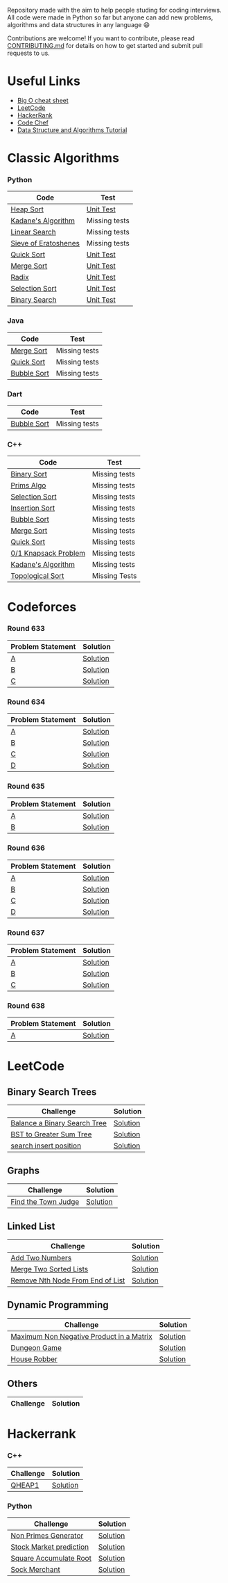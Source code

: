 Repository made with the aim to help people studing for coding interviews. All code were made in Python so far but anyone can add new problems, algorithms and data structures in any language :smile:

Contributions are welcome! If you want to contribute, please read [CONTRIBUTING.md](https://github.com/larissalages/code_problems/blob/master/CONTRIBUTING.md) for details on how to get started and submit pull requests to us.

# Useful Links
- [Big O cheat sheet](https://www.bigocheatsheet.com/)
- [LeetCode](https://leetcode.com/)
- [HackerRank](https://www.hackerrank.com/dashboard)
- [Code Chef](https://www.codechef.com/)
- [Data Structure and Algorithms Tutorial](https://www.tutorialspoint.com/data_structures_algorithms/index.htm)


# Classic Algorithms
### Python
Code | Test
------------ | -------------
[Heap Sort](https://github.com/larissalages/code_problems/blob/master/classical_algorithms/python/heapsort.py) | [Unit Test](https://github.com/larissalages/code_problems/blob/master/classical_algorithms/python/tests/test_heap_sort.py)
[Kadane's Algorithm](https://github.com/larissalages/code_problems/blob/master/classical_algorithms/python/kadanes_algorithm.py) | Missing tests
[Linear Search](https://github.com/larissalages/code_problems/blob/master/classical_algorithms/python/LinearSearch.py) | Missing tests
[Sieve of Eratoshenes](https://github.com/larissalages/code_problems/blob/master/classical_algorithms/python/Sieve%20of%20Eratosthenes.py) | Missing tests
[Quick Sort](https://github.com/larissalages/code_problems/blob/master/classical_algorithms/python/quicksort.py) | [Unit Test](https://github.com/larissalages/code_problems/blob/master/classical_algorithms/python/tests/test_quick_sort.py)
[Merge Sort](https://github.com/larissalages/code_problems/blob/master/classical_algorithms/python/mergesort.py) | [Unit Test](https://github.com/larissalages/code_problems/blob/master/classical_algorithms/python/tests/test_merge_sort.py)
[Radix](https://github.com/larissalages/code_problems/blob/master/classical_algorithms/python/radix.py) | [Unit Test](https://github.com/larissalages/code_problems/blob/f0353fac71e3b773dbfb12080c01b02baa35ac72/classical_algorithms/python/tests/test_radix.py)
[Selection Sort](https://github.com/larissalages/code_problems/blob/master/classical_algorithms/python/SelectionSort.py) | [Unit Test](https://github.com/larissalages/code_problems/blob/master/classical_algorithms/python/tests/test_selection_sort.py)
[Binary Search](https://github.com/larissalages/code_problems/blob/master/classical_algorithms/python/BinarySearch.py) | [Unit Test](https://github.com/larissalages/code_problems/blob/master/classical_algorithms/python/tests/test_binary_search.py)

### Java
Code | Test
------------ | -------------
[Merge Sort](https://github.com/larissalages/code_problems/blob/master/classical_algorithms/java/MergeSort.java) | Missing tests
[Quick Sort](https://github.com/larissalages/code_problems/blob/master/classical_algorithms/java/QuickSort.java) | Missing tests
[Bubble Sort](https://github.com/larissalages/code_problems/blob/master/classical_algorithms/java/BubbleSort.java) | Missing tests

### Dart
Code | Test
------------ | -------------
[Bubble Sort](https://github.com/larissalages/code_problems/blob/master/classical_algorithms/dart/BubbleSort.dart) | Missing tests

### C++
Code | Test
------------ | -------------
[Binary Sort](https://github.com/larissalages/code_problems/blob/master/classical_algorithms/c%2B%2B/binary_tree.cpp) | Missing tests
[Prims Algo](https://github.com/larissalages/code_problems/blob/master/classical_algorithms/c%2B%2B/prims_algo.cpp) | Missing tests
[Selection Sort](https://github.com/kartikeysingh6/code_problems/blob/master/classical_algorithms/c%2B%2B/selectionsort.cpp) | Missing tests
[Insertion Sort](https://github.com/kartikeysingh6/code_problems/blob/master/classical_algorithms/c++/insertionsort.cpp) | Missing tests
[Bubble Sort](https://github.com/kartikeysingh6/code_problems/blob/master/classical_algorithms/c++/bubblesort.cpp) | Missing tests
[Merge Sort](https://github.com/larissalages/code_problems/blob/master/classical_algorithms/c%2B%2B/mergesort.cpp) | Missing tests
[Quick Sort](https://github.com/kartikeysingh6/code_problems/blob/master/classical_algorithms/c++/quicksort.cpp) | Missing tests
[0/1 Knapsack Problem](https://github.com/ErR0rpj/code_problems/blob/master/classical_algorithms/c%2B%2B/01_knapsack_problem.cpp) | Missing tests
[Kadane's Algorithm](https://github.com/ErR0rpj/code_problems/blob/master/classical_algorithms/c%2B%2B/Kadane_Algorithm.cpp) | Missing tests
[Topological Sort](https://github.com/ErR0rpj/code_problems/blob/master/classical_algorithms/c%2B%2B/Topological_sort.cpp) | Missing Tests

# Codeforces

### Round 633
Problem Statement | Solution
------------ | -------------
[A](https://codeforces.com/contest/1339/problem/A) | [Solution](https://github.com/larissalages/code_problems/blob/master/Codeforces_Contests/2_Round_633_Div_2/A.cpp)
[B](https://codeforces.com/contest/1339/problem/B) | [Solution](https://github.com/larissalages/code_problems/blob/master/Codeforces_Contests/2_Round_633_Div_2/B.cpp)
[C](https://codeforces.com/contest/1339/problem/C) | [Solution](https://github.com/larissalages/code_problems/blob/master/Codeforces_Contests/2_Round_633_Div_2/C.cpp)
### Round 634
Problem Statement | Solution
------------ | -------------
[A](https://codeforces.com/contest/1335/problem/A) | [Solution](https://github.com/larissalages/code_problems/blob/master/Codeforces_Contests/1_Round_634_Div_3/A.cpp)
[B](https://codeforces.com/contest/1335/problem/B) | [Solution](https://github.com/larissalages/code_problems/blob/master/Codeforces_Contests/1_Round_634_Div_3/B.cpp)
[C](https://codeforces.com/contest/1335/problem/C) | [Solution](https://github.com/larissalages/code_problems/blob/master/Codeforces_Contests/1_Round_634_Div_3/C.cpp)
[D](https://codeforces.com/contest/1335/problem/D) | [Solution](https://github.com/larissalages/code_problems/blob/master/Codeforces_Contests/1_Round_634_Div_3/D.cpp)
### Round 635
Problem Statement | Solution
------------ | -------------
[A](https://codeforces.com/contest/1337/problem/A) | [Solution](https://github.com/larissalages/code_problems/blob/master/Codeforces_Contests/4_Round_635_Div_2/A.cpp)
[B](https://codeforces.com/contest/1337/problem/B) | [Solution](https://github.com/larissalages/code_problems/blob/master/Codeforces_Contests/4_Round_635_Div_2/B.cpp)
### Round 636
Problem Statement | Solution
------------ | -------------
[A](https://codeforces.com/contest/1343/problem/A) | [Solution](https://github.com/larissalages/code_problems/blob/master/Codeforces_Contests/5_Round_636_Div_3/A.cpp)
[B](https://codeforces.com/contest/1343/problem/B) | [Solution](https://github.com/larissalages/code_problems/blob/master/Codeforces_Contests/5_Round_636_Div_3/B.cpp)
[C](https://codeforces.com/contest/1343/problem/C) | [Solution](https://github.com/larissalages/code_problems/blob/master/Codeforces_Contests/5_Round_636_Div_3/C.cpp)
[D](https://codeforces.com/contest/1343/problem/D) | [Solution](https://github.com/larissalages/code_problems/blob/master/Codeforces_Contests/5_Round_636_Div_3/D.cpp)
### Round 637
Problem Statement | Solution
------------ | -------------
[A](https://codeforces.com/contest/1341/problem/A) | [Solution](https://github.com/larissalages/code_problems/blob/master/Codeforces_Contests/6_Round_637_Div_2/A.cpp)
[B](https://codeforces.com/contest/1341/problem/B) | [Solution](https://github.com/larissalages/code_problems/blob/master/Codeforces_Contests/6_Round_637_Div_2/B.cpp)
[C](https://codeforces.com/contest/1341/problem/C) | [Solution](https://github.com/larissalages/code_problems/blob/master/Codeforces_Contests/6_Round_637_Div_2/C.cpp)

### Round 638
Problem Statement | Solution
------------ | -------------
[A](https://codeforces.com/contest/1348/problem/A) | [Solution](https://github.com/sanchitgupta456/code_problems/blob/master/Codeforces_Contests/Round_638_Div_2/A.cpp)

# LeetCode
## Binary Search Trees
Challenge | Solution
------------ | -------------
[ Balance a Binary Search Tree](https://leetcode.com/problems/balance-a-binary-search-tree/) | [Solution](https://github.com/larissalages/code_problems/blob/master/leetcode/python/Binary%20Search%20Trees/balance_binary_search_tree.py)
[BST to Greater Sum Tree](https://leetcode.com/problems/binary-search-tree-to-greater-sum-tree/) | [Solution](https://github.com/larissalages/code_problems/blob/master/leetcode/python/Binary%20Search%20Trees/bst_to_greater_sum_tree.py)
[search insert position]( https://leetcode.com/problems/search-insert-position/) | [Solution](https://github.com/larissalages/code_problems/blob/master/leetcode/Java/search_insert_position.java)


## Graphs
Challenge | Solution
------------ | -------------
[Find the Town Judge](https://leetcode.com/problems/find-the-town-judge/) | [Solution](https://github.com/larissalages/code_problems/blob/master/leetcode/python/graphs/find_town_judge.py)

## Linked List
Challenge | Solution
------------ | -------------
[Add Two Numbers](https://leetcode.com/problems/add-two-numbers/) | [Solution](https://github.com/larissalages/code_problems/blob/master/leetcode/python/linked_lists/add_two_numbers.py)
[Merge Two Sorted Lists](https://leetcode.com/problems/merge-two-sorted-lists/) | [Solution](https://github.com/larissalages/code_problems/blob/master/leetcode/python/linked_lists/merge_two_sorted_lists.py)
[Remove Nth Node From End of List](https://leetcode.com/problems/remove-nth-node-from-end-of-list/) | [Solution](https://github.com/larissalages/code_problems/blob/master/leetcode/python/linked_lists/remove_nth_node_from_end_of_list.py)

## Dynamic Programming
Challenge | Solution
------------ | -------------
[Maximum Non Negative Product in a Matrix](https://leetcode.com/problems/maximum-non-negative-product-in-a-matrix/) | [Solution](https://github.com/ir2010/code_problems/blob/master/leetcode/cpp/dynamic%20programming/1594.cpp)
[Dungeon Game](https://leetcode.com/problems/dungeon-game/) | [Solution](https://github.com/ir2010/code_problems/blob/master/leetcode/cpp/dynamic%20programming/174.cpp)
[House Robber](https://leetcode.com/problems/house-robber/) | [Solution](https://github.com/ir2010/code_problems/blob/master/leetcode/cpp/dynamic%20programming/198.cpp)

## Others
Challenge | Solution
------------ | -------------

# Hackerrank
### C++
Challenge | Solution
------------ | -------------
[QHEAP1](https://www.hackerrank.com/challenges/qheap1/problem) | [Solution](https://github.com/ErR0rpj/code_problems/blob/master/Hackerrank/c%2B%2B/QHEAP1.cpp)

### Python 
Challenge | Solution
------------ | -------------
[Non Primes Generator](https://github.com/larissalages/code_problems/blob/master/Hackerrank/imgs-questions/non-primes_generator.png) | [Solution](https://github.com/larissalages/code_problems/blob/master/Hackerrank/python/non-primes-generator.py)
[Stock Market prediction](https://github.com/larissalages/code_problems/blob/master/Hackerrank/imgs-questions/stock_market_prediction.png) | [Solution](https://github.com/larissalages/code_problems/blob/master/Hackerrank/python/stock_market_prediction.py)
[Square Accumulate Root](https://github.com/larissalages/code_problems/blob/master/Hackerrank/imgs-questions/square_acc_root.png) | [Solution](https://github.com/larissalages/code_problems/blob/master/Hackerrank/python/square_accumulate_root.py)
[Sock Merchant](https://www.hackerrank.com/challenges/sock-merchant/problem?h_r=internal-search) | [Solution](https://github.com/larissalages/code_problems/blob/master/Hackerrank/python/sock_merchant.py)

